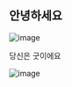 ## 안녕하세요

![image](https://github.com/muyaaho/http-basic/assets/76798969/e37dd643-9cb8-4f5d-8427-d7ce36202992)



당신은 굿이에요


![image](https://github.com/muyaaho/http-basic/assets/76798969/a85df2cf-95e4-4ae1-8a09-ea83b0d9c9b1)